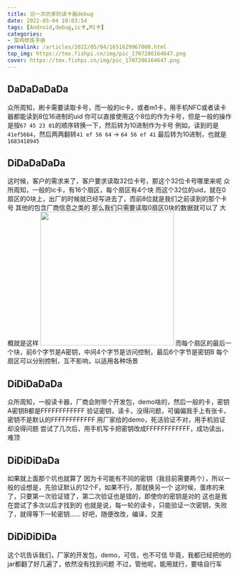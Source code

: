 ```yaml
---
title: 记一次坑爹的读卡器debug
date: 2022-05-04 10:03:54
tags: [Android,debug,ic卡,M1卡]
categories: 
- 菜鸡修炼手册
permalink: /articles/2022/05/04/1651629967000.html
top_img: https://tmx.fishpi.cn/img/pic_1707286164647.png
cover: https://tmx.fishpi.cn/img/pic_1707286164647.png
---
```


## DaDaDaDaDa
众所周知，刷卡需要读取卡号，而一般的ic卡，或者m1卡，用手机NFC或者读卡器都能读到8位16进制的uid
你可以直接使用这个8位的作为卡号，但是一般的操作是按`67 45 23 01`的顺序转换一下，然后转为10进制作为卡号
例如，读到的是`41ef5664`，然后两两翻转`41 ef 56 64` -> `64 56 ef 41`
最后转为10进制，也就是`1683418945`

## DiDaDaDaDa
这时候，客户的需求来了，客户要求读取32位卡号，那这个32位卡号哪里来呢
众所周知，一般的ic卡，有16个扇区，每个扇区有4个块
而这个32位的uid，就在0扇区的0块上，出厂的时候就已经写进去了，而前8位就是我们之前读到的那个卡号
其他的包含厂商信息之类的
那么我们只需要读取0扇区0块的数据就可以了
大概就是这样
<img src="https://tmx.fishpi.cn/img/Snipaste_2022-05-04_13-21-15.jpg" width="300">
而每个扇区的最后一个块，前6个字节是A密钥，中间4个字节是访问控制，最后6个字节是密钥B
每个扇区可以分别控制，互不影响，以适用各种场景

## DiDiDaDaDa
众所周知，一般读卡器，厂商会附带个开发包，demo啥的，然后一般的卡，密钥A密钥B都是FFFFFFFFFFFF
验证密钥，读卡，没得问题，可偏偏我手上有张卡，密钥不是默认的FFFFFFFFFFFF
用厂家给的demo，死活验证不对，用手机验证却没得问题
尝试了几次后，用手机写卡把密钥改成FFFFFFFFFFFF，成功读出，难顶

## DiDiDiDaDa
如果就上面那个坑也就算了
因为卡可能有不同的密钥（我目前需要两个），所以一般的设想是，先验证默认的12个F，如果不行，那就换另一个
这时候，蛋疼的来了，只要第一次验证错了，第二次验证也是错的，即使你的密钥是对的
这也是我在尝试了多次以后才找到的
也就是说，每一轮的读卡，只能验证一次密钥，失败了，就得等下一轮密钥……
好吧，随便改改，编译，交差

## DiDiDiDiDa
这个坑告诉我们，厂家的开发包，demo，可信，也不可信
毕竟，我都已经把他的jar都翻了好几遍了，依然没有找到问题
不过，管他呢，能用就行，要啥自行车

